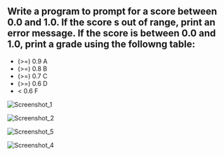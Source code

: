 
## Write a program to prompt for a score between 0.0 and 1.0. If the score s out of range, print an error message. If the score is between 0.0 and 1.0, print a grade using the followng table:
 * (>=) 0.9 A
 * (>=) 0.8 B
 * (>=) 0.7 C
 * (>=) 0.6 D
 * < 0.6 F

![Screenshot_1](https://user-images.githubusercontent.com/67970973/99145310-c3582280-267e-11eb-8b7f-61a2f87a10b3.png)

![Screenshot_2](https://user-images.githubusercontent.com/67970973/99145313-c5ba7c80-267e-11eb-848f-af76f2eb90b5.png)

![Screenshot_5](https://user-images.githubusercontent.com/67970973/99145369-45484b80-267f-11eb-8391-0cf117552613.png)

![Screenshot_4](https://user-images.githubusercontent.com/67970973/99145317-ca7f3080-267e-11eb-95db-5a48396c4b33.png)
